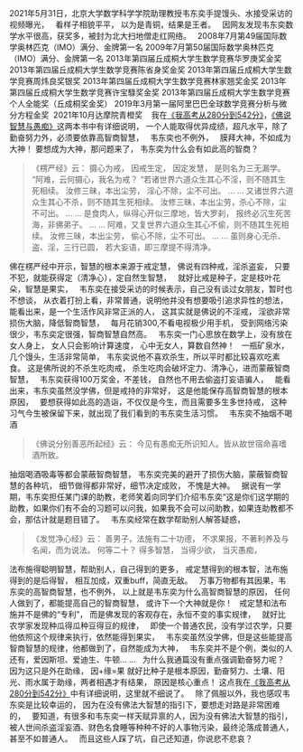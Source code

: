 2021年5月31日，北京大学数学科学学院助理教授韦东奕手提馒头、水接受采访的视频曝光，
&nbsp;
看样子相貌平平，
以为是青铜，结果是王者。
&nbsp;
因网友发现韦东奕数学水平很高，获奖多，被封为北大扫地僧走红网络。
&nbsp;
2008年7月第49届国际数学奥林匹克（IMO）满分、金牌第一名
2009年7月第50届国际数学奥林匹克（IMO）满分、金牌第一名
2013年第四届丘成桐大学生数学竞赛华罗庚奖金奖
2013年第四届丘成桐大学生数学竞赛陈省身奖金奖
2013年第四届丘成桐大学生数学竞赛周炜良奖银奖
2013年第四届丘成桐大学生数学竞赛林家翘奖金奖
2013年第四届丘成桐大学生数学竞赛许宝騄奖金奖
2013年第四届丘成桐大学生数学竞赛个人全能奖（丘成桐奖金奖）
2019年3月第一届阿里巴巴全球数学竞赛分析与微分方程金奖&nbsp;
2021年10月达摩院青橙奖&nbsp;
&nbsp;
我在[《我高考从280分到542分》](https://www.kancloud.cn/luojiangtao/foshuoxuexi)，[《佛说智慧与愚痴》](https://www.kancloud.cn/luojiangtao/foshuozhihui)这两本书中有详细说明，
一个人能取得优异成绩，超凡水平，除了勤奋努力外，必须要依靠高智商智慧，
&nbsp;
韦东奕也不例外，
&nbsp;
膜拜大神，不如成为大神！
要想成为大神，那问题来了，
韦东奕为什么会有如此高的智商？

> 《楞严经》云： 
> 摄心为戒，
> 因戒生定，
> 因定发慧，
> 是则名为三无漏学。
> “阿难，云何摄心，我名为戒？
> “若诸世界六道众生其心不淫，则不随其生死相续。
> 汝修三昧，本出尘劳，
> 淫心不除，尘不可出。
> ... ...
> 又诸世界六道众生其心不杀，则不随其生死相续。
> 汝修三昧，本出尘劳，杀心不除，尘不可出。
> ... ...
> 是食肉人，纵得心开似三摩地，皆大罗刹，
> 报终必沉生死苦海，非佛弟子。
> ... ...
> 阿难，又复世界六道众生其心不偷，则不随其生死相续。
> 汝修三昧，本出尘劳，
> 偷心不除，尘不可出。
> ...  ...
> 虽则身心无杀、盗、淫，三行已圆，
> 若大妄语，即三摩提不得清净。

佛在楞严经中开示，智慧的根本来源于戒定慧，
佛说有四种戒，淫杀盗妄，
只要不犯，就能获得定（清净心），定自然生智慧，
&nbsp;
就好比戒是种子，定是枝叶花朵，智慧是果实，
&nbsp;
韦东奕在接受采访的时候表示，自己没有谈过女朋友，暂时也不想谈，
从衣着打扮上看，非常普通，说明他并没有想要吸引追求异性的想法，
能看出来，是一个生活作风非常正派的人，
这其实就是佛说的不淫戒，
淫欲非常损伤大脑，降低智商智慧，
&nbsp;
每月花销300,不看电视极少用手机，
受到网络污染很少，韦东奕定很强，智商智慧自然高。
&nbsp;
韦东奕一门心思放在数学上，没有放在女人身上，
女人只会影响计算速度，
心中无女人，算数自然神！
&nbsp;
一瓶矿泉水，几个馒头，生活非常简单，
韦东奕说他不喜欢杀生，所以平时都比较喜欢吃素食。
这是佛所说的不杀生吃肉戒，
杀生吃肉会破坏定力、清净心，进而蒙蔽智商智慧，
&nbsp;
韦东奕获得100万奖金，不差钱，
自然也不用去偷盗打妄语骗人，
&nbsp;
能看出来，韦东奕虽然没学佛，但是戒持的非常好，
这是他能保存高智商智慧的根本原因，
&nbsp;
要想获得如此高的造诣，不仅仅是今生，而且需要多生多世持戒，
这种习气今生被保留下来，就出现了我们看到的韦东奕生活习惯。
&nbsp;
韦东奕不抽烟不喝酒
> 《佛说分别善恶所起经》云： 
> 今见有愚痴无所识知人。皆从故世宿命喜嗜酒所致。

抽烟喝酒吸毒等都会蒙蔽智商智慧，
韦东奕完美的避开了损伤大脑，蒙蔽智商智慧的各种坑，
细节做得都非常好，细节决定成败，
不愧是大神。
&nbsp;
据说有一学期，韦东奕担任某门课的助教，老师笑着向同学们介绍韦东奕“这是你们这学期的助教，如果你们有不会的习题可以问我，如果我不会可以问助教，如果连助教都不会，那估计就是题目错了。
&nbsp;
韦东奕经常在数学帮助别人解答疑惑，
> 《发觉净心经》云：
>  善男子，法施有二十功德，
> 不求果报，不著利养及与名闻，而为说法。
> 何等二十？
> 得多智慧，
> 当得少欲，
> 当灭愚痴，

法布施得聪明智慧，帮助别人，自己得到的更多，
戒定慧得到的根本智，法布施得到的是后得智，
相互加成，双重buff，简直无敌。
&nbsp;
万事万物都有其因果，韦东奕的高智商智慧，也不例外，
以上就是韦东奕为什么高智商智慧的原因，
任何人做到了，都能提高自己的智商智慧，
或许下一个大神就是你！
&nbsp;
戒定慧和法布施并不是佛的“专利”，
而是佛发现的客观存在，永恒不变的事实规律，
&nbsp;
就好比农学家发现种瓜得瓜种豆得豆的规律，
&nbsp;
即使一个普通农民，没有学过农学，只要他依照这个规律来执行，依然能得到果实，
&nbsp;
韦东奕虽然没学佛，但是这些能提高智商智慧的规律，他都做到了，自然能成为大神，
&nbsp;
韦东奕并不是个例，类似的人还有，爱因斯坦、爱迪生、牛顿... ...
&nbsp;
为什么我通篇没有重点强调勤奋努力呢？
因为这只是外在助缘，
因+缘=果
就好比种子是根本原因，勤奋努力、土壤、阳光、雨水属于助缘，两者相遇才有结果，
原因是核心重点！
这点我在[《我高考从280分到542分》](https://www.kancloud.cn/luojiangtao/foshuoxuexi)中有详细说明，这里就不细说了。
&nbsp;
除了佩服以外，我也感叹韦东奕是比较幸运的，
因为在没有佛法大智慧的指引下，要想走对路是非常困难的，
&nbsp;
要知道，有很多和韦东奕一样天赋异禀的人，因为没有佛法大智慧的指引，
被人世间杀盗淫妄酒、财色名食睡等种种不好的人事物污染，最终沦落成普通人，甚至不如普通人。
&nbsp;
而且这些人踩了坑，自己还知道，你说悲不悲哀？



